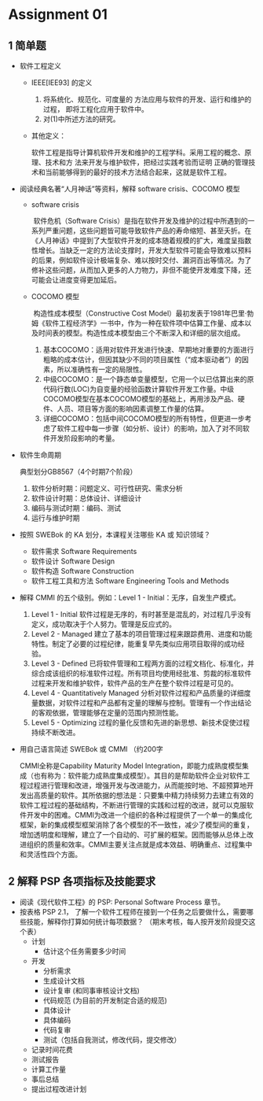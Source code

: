# Assignment 01

## 1 简单题

- 软件工程定义

  - IEEE[IEE93] 的定义

    1. 将系统化、规范化、可度量的 方法应用与软件的开发、运行和维护的过程， 即将工程化应用于软件中。
    2. 对(1)中所述方法的研究。

  - 其他定义：

    ​	软件工程是指导计算机软件开发和维护的工程学科。采用工程的概念、原理、技术和方 法来开发与维护软件，把经过实践考验而证明 正确的管理技术和当前能够得到的最好的技术方法结合起来，这就是软件工程。


- 阅读经典名著“人月神话”等资料，解释 software crisis、COCOMO 模型

  - software crisis

    ​	软件危机（Software Crisis）是指在软件开发及维护的过程中所遇到的一系列严重问题，这些问题皆可能导致软件产品的寿命缩短、甚至夭折。在《人月神话》中提到了大型软件开发的成本随着规模的扩大，难度呈指数性增长。当缺乏一定的方法论支撑时，开发大型软件可能会导致难以预料的后果，例如软件设计极端复杂、难以按时交付、漏洞百出等情况。为了修补这些问题，从而加入更多的人力物力，非但不能使开发难度下降，还可能会让进度变得更加延后。

  - COCOMO 模型

    ​	构造性成本模型（Constructive Cost Model）最初发表于1981年巴里·勃姆《软件工程经济学》一书中，作为一种在软件项中估算工作量、成本以及时间表的模型。构造性成本模型由三个不断深入和详细的层次组成。

    1. 基本COCOMO：适用对软件开发进行快速、早期地对重要的方面进行粗略的成本估计，但因其缺少不同的项目属性（“成本驱动者”）的因素，所以准确性有一定的局限性。
    2. 中级COCOMO：是一个静态单变量模型，它用一个以已估算出来的原代码行数(LOC)为自变量的经验函数计算软件开发工作量。中级COCOMO模型在基本COCOMO模型的基础上，再用涉及产品、硬件、人员、项目等方面的影响因素调整工作量的估算。
    3. 详细COCOMO：包括中间COCOMO模型的所有特性，但更进一步考虑了软件工程中每一步骤（如分析、设计）的影响，加入了对不同软件开发阶段影响的考量。

- 软件生命周期

  典型划分GB8567（4个时期7个阶段）

  1. 软件分析时期：问题定义、可行性研究、需求分析
  2. 软件设计时期：总体设计、详细设计
  3. 编码与测试时期：编码、测试
  4. 运行与维护时期

- 按照 SWEBok 的 KA 划分，本课程关注哪些 KA 或 知识领域？

  - 软件需求 Software Requirements
  - 软件设计 Software Design
  - 软件构造 Software Construction
  - 软件工程工具和方法 Software Engineering Tools and Methods

- 解释 CMMI 的五个级别。例如：Level 1 - Initial：无序，自发生产模式。

  1. Level 1 - Initial 软件过程是无序的，有时甚至是混乱的，对过程几乎没有定义，成功取决于个人努力。管理是反应式的。
  2. Level 2 - Managed 建立了基本的项目管理过程来跟踪费用、进度和功能特性。制定了必要的过程纪律，能重复早先类似应用项目取得的成功经验。 
  3. Level 3 - Defined 已将软件管理和工程两方面的过程文档化、标准化，并综合成该组织的标准软件过程。所有项目均使用经批准、剪裁的标准软件过程来开发和维护软件，软件产品的生产在整个软件过程是可见的。 
  4. Level 4 - Quantitatively Managed 分析对软件过程和产品质量的详细度量数据，对软件过程和产品都有定量的理解与控制。管理有一个作出结论的客观依据，管理能够在定量的范围内预测性能。 
  5. Level 5 - Optimizing 过程的量化反馈和先进的新思想、新技术促使过程持续不断改进。

- 用自己语言简述 SWEBok 或 CMMI （约200字 

  CMMI全称是Capability Maturity Model Integration，即能力成熟度模型集成（也有称为：软件能力成熟度集成模型）。其目的是帮助软件企业对软件工程过程进行管理和改进，增强开发与改进能力，从而能按时地、不超预算地开发出高质量的软件。其所依据的想法是：只要集中精力持续努力去建立有效的软件工程过程的基础结构，不断进行管理的实践和过程的改进，就可以克服软件开发中的困难。CMMI为改进一个组织的各种过程提供了一个单一的集成化框架，新的集成模型框架消除了各个模型的不一致性，减少了模型间的重复，增加透明度和理解，建立了一个自动的、可扩展的框架。因而能够从总体上改进组织的质量和效率。CMMI主要关注点就是成本效益、明确重点、过程集中和灵活性四个方面。

## 2 解释 PSP 各项指标及技能要求

- 阅读《现代软件工程》的 PSP: Personal Software Process 章节。 
- 按表格 PSP 2.1， 了解一个软件工程师在接到一个任务之后要做什么，需要哪些技能，解释你打算如何统计每项数据？ （期末考核，每人按开发阶段提交这个表）
  - 计划
    - 估计这个任务需要多少时间
  - 开发
    - 分析需求
    - 生成设计文档
    - 设计复审 (和同事审核设计文档)
    - 代码规范 (为目前的开发制定合适的规范)
    - 具体设计
    - 具体编码
    - 代码复审
    - 测试（包括自我测试，修改代码，提交修改）
  - 记录时间花费
  - 测试报告
  - 计算工作量
  - 事后总结
  - 提出过程改进计划
